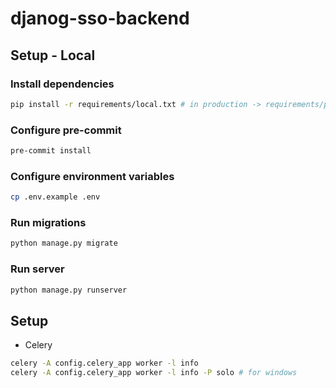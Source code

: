 # djanog-sso-backend

## Setup - Local

### Install dependencies

```bash
pip install -r requirements/local.txt # in production -> requirements/production.txt
```

### Configure pre-commit

```bash
pre-commit install
```

### Configure environment variables

```bash
cp .env.example .env
```

### Run migrations

```bash
python manage.py migrate
```

### Run server

```bash
python manage.py runserver
```

## Setup

- Celery

```bash
celery -A config.celery_app worker -l info
celery -A config.celery_app worker -l info -P solo # for windows
```
